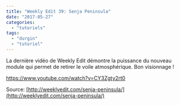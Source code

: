 ```yaml
---
title: "Weekly Edit 39: Senja Peninsula"
date: "2017-05-27"
categories: 
  - "tutoriels"
tags: 
  - "durgin"
  - "tutoriel"
---
```


La dernière vidéo de Weekly Edit démontre la puissance du nouveau module qui permet de retirer le voile atmosphérique. Bon visionnage !

https://www.youtube.com/watch?v=CY3Zgty2rt0

Source: [http://weeklyedit.com/senja-peninsula/](http://weeklyedit.com/senja-peninsula/)
